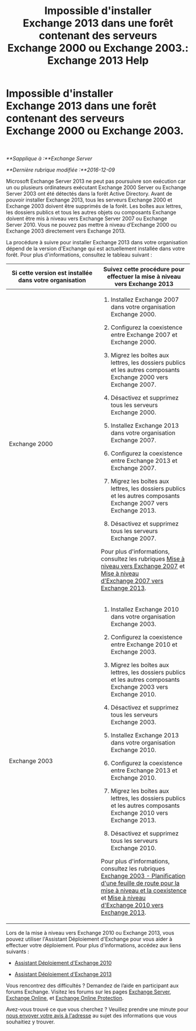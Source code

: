 ﻿---
title: "Impossible d'installer Exchange 2013 dans une forêt contenant des serveurs Exchange 2000 ou Exchange 2003.: Exchange 2013 Help"
TOCTitle: Impossible d'installer Exchange 2013 dans une forêt contenant des serveurs Exchange 2000 ou Exchange 2003.
ms:assetid: a115b182-cbd2-4d31-aa0e-375240939301
ms:mtpsurl: https://technet.microsoft.com/fr-fr/library/ms.exch.setupreadiness.exchange2000or2003presentinorg(v=EXCHG.150)
ms:contentKeyID: 50478926
ms.date: 04/24/2018
mtps_version: v=EXCHG.150
ms.translationtype: HT
---

# Impossible d'installer Exchange 2013 dans une forêt contenant des serveurs Exchange 2000 ou Exchange 2003.

 

_**Sapplique à :**Exchange Server_

_**Dernière rubrique modifiée :**2016-12-09_

Microsoft Exchange Server 2013 ne peut pas poursuivre son exécution car un ou plusieurs ordinateurs exécutant Exchange 2000 Server ou Exchange Server 2003 ont été détectés dans la forêt Active Directory. Avant de pouvoir installer Exchange 2013, tous les serveurs Exchange 2000 et Exchange 2003 doivent être supprimés de la forêt. Les boîtes aux lettres, les dossiers publics et tous les autres objets ou composants Exchange doivent être mis à niveau vers Exchange Server 2007 ou Exchange Server 2010. Vous ne pouvez pas mettre à niveau d’Exchange 2000 ou Exchange 2003 directement vers Exchange 2013.

La procédure à suivre pour installer Exchange 2013 dans votre organisation dépend de la version d'Exchange qui est actuellement installée dans votre forêt. Pour plus d'informations, consultez le tableau suivant :


<table>
<colgroup>
<col style="width: 50%" />
<col style="width: 50%" />
</colgroup>
<thead>
<tr class="header">
<th>Si cette version est installée dans votre organisation</th>
<th>Suivez cette procédure pour effectuer la mise à niveau vers Exchange 2013</th>
</tr>
</thead>
<tbody>
<tr class="odd">
<td><p>Exchange 2000</p></td>
<td><ol>
<li><p>Installez Exchange 2007 dans votre organisation Exchange 2000.</p></li>
<li><p>Configurez la coexistence entre Exchange 2007 et Exchange 2000.</p></li>
<li><p>Migrez les boîtes aux lettres, les dossiers publics et les autres composants Exchange 2000 vers Exchange 2007.</p></li>
<li><p>Désactivez et supprimez tous les serveurs Exchange 2000.</p></li>
<li><p>Installez Exchange 2013 dans votre organisation Exchange 2007.</p></li>
<li><p>Configurez la coexistence entre Exchange 2013 et Exchange 2007.</p></li>
<li><p>Migrez les boîtes aux lettres, les dossiers publics et les autres composants Exchange 2007 vers Exchange 2013.</p></li>
<li><p>Désactivez et supprimez tous les serveurs Exchange 2007.</p></li>
</ol>
<p>Pour plus d'informations, consultez les rubriques <a href="https://go.microsoft.com/fwlink/p/?linkid=103281">Mise à niveau vers Exchange 2007</a> et <a href="upgrade-from-exchange-2007-to-exchange-2013-exchange-2013-help.md">Mise à niveau d'Exchange 2007 vers Exchange 2013</a>.</p></td>
</tr>
<tr class="even">
<td><p>Exchange 2003</p></td>
<td><ol>
<li><p>Installez Exchange 2010 dans votre organisation Exchange 2003.</p></li>
<li><p>Configurez la coexistence entre Exchange 2010 et Exchange 2003.</p></li>
<li><p>Migrez les boîtes aux lettres, les dossiers publics et les autres composants Exchange 2003 vers Exchange 2010.</p></li>
<li><p>Désactivez et supprimez tous les serveurs Exchange 2003.</p></li>
<li><p>Installez Exchange 2013 dans votre organisation Exchange 2010.</p></li>
<li><p>Configurez la coexistence entre Exchange 2013 et Exchange 2010.</p></li>
<li><p>Migrez les boîtes aux lettres, les dossiers publics et les autres composants Exchange 2010 vers Exchange 2013.</p></li>
<li><p>Désactivez et supprimez tous les serveurs Exchange 2010.</p></li>
</ol>
<p>Pour plus d'informations, consultez les rubriques <a href="https://go.microsoft.com/fwlink/p/?linkid=268414">Exchange 2003 - Planification d'une feuille de route pour la mise à niveau et la coexistence</a> et <a href="upgrade-from-exchange-2010-to-exchange-2013-exchange-2013-help.md">Mise à niveau d'Exchange 2010 vers Exchange 2013</a>.</p></td>
</tr>
</tbody>
</table>


Lors de la mise à niveau vers Exchange 2010 ou Exchange 2013, vous pouvez utiliser l'Assistant Déploiement d'Exchange pour vous aider à effectuer votre déploiement. Pour plus d'informations, accédez aux liens suivants :

  - [Assistant Déploiement d'Exchange 2010](https://go.microsoft.com/fwlink/p/?linkid=171086)

  - [Assistant Déploiement d'Exchange 2013](https://go.microsoft.com/fwlink/p/?linkid=277105)

Vous rencontrez des difficultés ? Demandez de l’aide en participant aux forums Exchange. Visitez les forums sur les pages [Exchange Server](https://go.microsoft.com/fwlink/p/?linkid=60612), [Exchange Online](https://go.microsoft.com/fwlink/p/?linkid=267542), et [Exchange Online Protection](https://go.microsoft.com/fwlink/p/?linkid=285351).

Avez-vous trouvé ce que vous cherchez ? Veuillez prendre une minute pour [nous envoyer votre avis à l'adresse](mailto:exsetuphelpfeedback@microsoft.com?subject=exchange%202013%20setup%20help%20feedback) au sujet des informations que vous souhaitiez y trouver.

